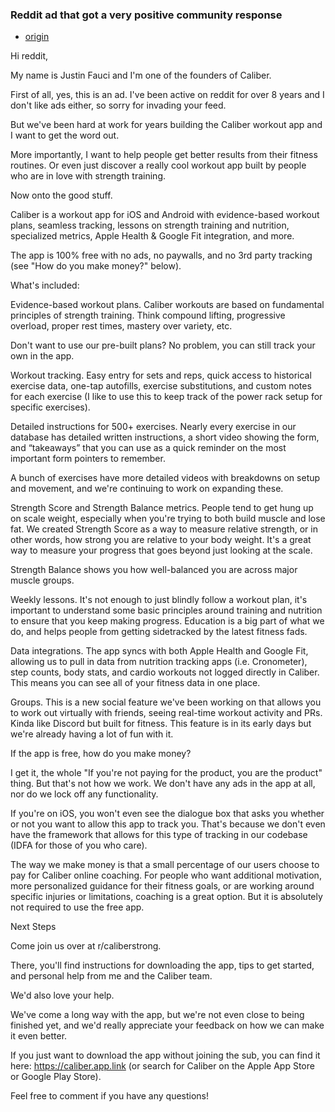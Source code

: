 
### Reddit ad that got a very positive community response
- [origin](https://www.reddit.com/user/caliber-justin/comments/uxpv93/hi_im_one_of_the_founders_of_caliber_a_100_free/?utm_source=share&utm_medium=ios_app&utm_name=iossmf)

Hi reddit,

My name is Justin Fauci and I'm one of the founders of Caliber.

First of all, yes, this is an ad. I've been active on reddit for over 8 years and I don't like ads either, so sorry for invading your feed.

But we've been hard at work for years building the Caliber workout app and I want to get the word out.

More importantly, I want to help people get better results from their fitness routines. Or even just discover a really cool workout app built by people who are in love with strength training.

Now onto the good stuff.

 

Caliber is a workout app for iOS and Android with evidence-based workout plans, seamless tracking, lessons on strength training and nutrition, specialized metrics, Apple Health & Google Fit integration, and more.

The app is 100% free with no ads, no paywalls, and no 3rd party tracking (see "How do you make money?" below).

 

What's included:

Evidence-based workout plans. Caliber workouts are based on fundamental principles of strength training. Think compound lifting, progressive overload, proper rest times, mastery over variety, etc.

Don't want to use our pre-built plans? No problem, you can still track your own in the app.

Workout tracking. Easy entry for sets and reps, quick access to historical exercise data, one-tap autofills, exercise substitutions, and custom notes for each exercise (I like to use this to keep track of the power rack setup for specific exercises).

Detailed instructions for 500+ exercises. Nearly every exercise in our database has detailed written instructions, a short video showing the form, and “takeaways” that you can use as a quick reminder on the most important form pointers to remember.

A bunch of exercises have more detailed videos with breakdowns on setup and movement, and we're continuing to work on expanding these.

Strength Score and Strength Balance metrics. People tend to get hung up on scale weight, especially when you're trying to both build muscle and lose fat. We created Strength Score as a way to measure relative strength, or in other words, how strong you are relative to your body weight. It's a great way to measure your progress that goes beyond just looking at the scale.

Strength Balance shows you how well-balanced you are across major muscle groups.

Weekly lessons. It's not enough to just blindly follow a workout plan, it's important to understand some basic principles around training and nutrition to ensure that you keep making progress. Education is a big part of what we do, and helps people from getting sidetracked by the latest fitness fads.

Data integrations. The app syncs with both Apple Health and Google Fit, allowing us to pull in data from nutrition tracking apps (i.e. Cronometer), step counts, body stats, and cardio workouts not logged directly in Caliber. This means you can see all of your fitness data in one place.

Groups. This is a new social feature we've been working on that allows you to work out virtually with friends, seeing real-time workout activity and PRs. Kinda like Discord but built for fitness. This feature is in its early days but we're already having a lot of fun with it.

 

If the app is free, how do you make money?

I get it, the whole "If you're not paying for the product, you are the product" thing. But that's not how we work. We don't have any ads in the app at all, nor do we lock off any functionality.

If you're on iOS, you won't even see the dialogue box that asks you whether or not you want to allow this app to track you. That's because we don't even have the framework that allows for this type of tracking in our codebase (IDFA for those of you who care).

The way we make money is that a small percentage of our users choose to pay for Caliber online coaching. For people who want additional motivation, more personalized guidance for their fitness goals, or are working around specific injuries or limitations, coaching is a great option. But it is absolutely not required to use the free app.

 

Next Steps

Come join us over at r/caliberstrong.

There, you'll find instructions for downloading the app, tips to get started, and personal help from me and the Caliber team.

We'd also love your help.

We've come a long way with the app, but we're not even close to being finished yet, and we'd really appreciate your feedback on how we can make it even better.

If you just want to download the app without joining the sub, you can find it here: https://caliber.app.link (or search for Caliber on the Apple App Store or Google Play Store).

Feel free to comment if you have any questions!